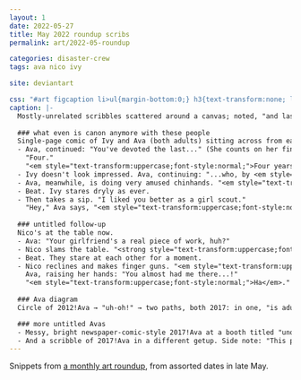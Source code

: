 ```yaml
---
layout: 1
date: 2022-05-27
title: May 2022 roundup scribs
permalink: art/2022-05-roundup

categories: disaster-crew
tags: ava nico ivy
site: deviantart

css: "#art figcaption li>ul{margin-bottom:0;} h3{text-transform:none; letter-spacing:0;} #date{display:none;}"
caption: |-
  Mostly-unrelated scribbles scattered around a canvas; noted, "and last but certainly not least [in the roundup], **old character takeover zone** (AKA mainly her [Ava] but the core duo's here too)"
  
  ### what even is canon anymore with these people
  Single-page comic of Ivy and Ava (both adults) sitting across from each other at some kind of dining establishment. "So," Ava says, "let me get this straight..."
  - Ava, continued: "You've devoted the last..." (She counts on her fingers.) "...three years---"  
    "Four."  
    "<em style="text-transform:uppercase;font-style:normal;">Four years</em> and counting to this guy..."
  - Ivy doesn't look impressed. Ava, continuing: "...who, by <em style="text-transform:uppercase;font-style:normal;">your own</em> admission, is 'a lazy, demotivated slob' who's 'unlikely to change.'
  - Ava, meanwhile, is doing very amused chinhands. "<em style="text-transform:uppercase;font-style:normal;">Why,</em>" she says, "pray tell, would you <em style="text-transform:uppercase;font-style:normal;">do that</em>."
  - Beat. Ivy stares dryly as ever.
  - Then takes a sip. "I liked you better as a girl scout."  
    "Hey," Ava says, "<em style="text-transform:uppercase;font-style:normal;">you</em> came to <em style="text-transform:uppercase;font-style:normal;">me</em>, lady."
  
  ### untitled follow-up
  Nico's at the table now.
  - Ava: "Your girlfriend's a real piece of work, huh?"
  - Nico slams the table. "<strong style="text-transform:uppercase;font-weight:normal;">Yes.</strong> But she does it for <em style="text-transform:uppercase;font-style:normal;">love</em>."
  - Beat. They stare at each other for a moment.
  - Nico reclines and makes finger guns. "<em style="text-transform:uppercase;font-style:normal;">Psyche.</em>"  
    Ava, raising her hands: "You almost had me there...!"  
    "<em style="text-transform:uppercase;font-style:normal;">Ha</em>."
  
  ### Ava diagram
  Circle of 2012!Ava → "uh-oh!" → two paths, both 2017: in one, "is adult", and in the other, "is ghost." Captioned "**Schrödinger's Ava** (<i>n.</i>): a character who is simultaneously alive and dead, until (unless) Canon™ kicks in"

  ### more untitled Avas
  - Messy, bright newspaper-comic-style 2017!Ava at a booth titled "unqualified non-psychiatric 'help'"---"free!". (A homage to [Lucy of <i>Peanuts</i> fame](https://en.wikipedia.org/wiki/Lucy_van_Pelt#Psychiatric_booth).)
  - And a scribble of 2017!Ava in a different getup. Side note: "This part [waist up] is OK, not sure on this [the rest]. more of a skirt/dress person iirc...."
---
```

Snippets from [a monthly art roundup](https://www.deviantart.com/a-flyleaf/art/roundup-05-2022-idk-what-to-call-this-one-917859142), from assorted dates in late May.